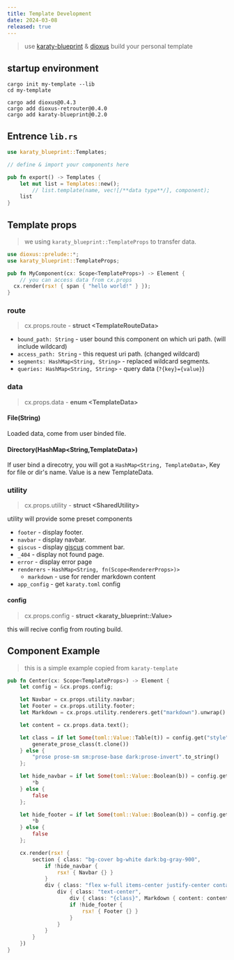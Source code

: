 ```yaml
---
title: Template Development
date: 2024-03-08
released: true
---
```


> use [karaty-blueprint](https://docs.rs/karaty-blueprint/0.2.0/karaty_blueprint/) & [dioxus](https://dioxuslabs.com) build your personal template



## startup environment

```shell
cargo init my-template --lib
cd my-template

cargo add dioxus@0.4.3
cargo add dioxus-retrouter@0.4.0
cargo add karaty-blueprint@0.2.0
```



## Entrence `lib.rs` 

```rust
use karaty_blueprint::Templates;

// define & import your components here

pub fn export() -> Templates {
    let mut list = Templates::new();
		// list.template(name, vec![/**data type**/], component);
    list
}
```



## Template props

> we using `karaty_blueprint::TemplateProps` to transfer data.

```rust
use dioxus::prelude::*;
use karaty_blueprint::TemplateProps;

pub fn MyComponent(cx: Scope<TemplateProps>) -> Element {
	// you can access data from cx.props
  cx.render(rsx! { span { "hello world!" } });
}
```

### route

> cx.props.route - **struct \<TemplateRouteData\>**

- `bound_path: String` - user bound this component on which uri path. (will include wildcard)
- `access_path: String` - this request uri path. (changed wildcard)
- `segments: HashMap<String, String>` - replaced wildcard segments.
- `queries: HashMap<String, String>` - query data (`?{key}={value}`)



### data

> cx.props.data - **enum \<TemplateData\>**



#### File(String)

Loaded data, come from user binded file.



#### Directory(HashMap\<String,TemplateData\>)

If user bind a direcotry, you will got a `HashMap<String, TemplateData>`,  Key for file or dir's name. Value is a new TemplateData.



### utility

> cx.props.utility - **struct \<SharedUtility\>**

utility will provide some preset components

- `footer` - display footer.
- `navbar` - display navbar.
- `giscus` - display [giscus](https://giscus.app) comment bar.
- `_404` - display not found page.
- `error` - display error page
- `renderers` - `HashMap<String, fn(Scope<RendererProps>)>`
  - `markdown` - use for render markdown content
- `app_config` - get `karaty.toml` config



#### config

> cx.props.config - **struct \<karaty_blueprint::Value\>**

this will recive config from routing build.



## Component Example

> this is a simple example copied from `karaty-template`

```rust
pub fn Center(cx: Scope<TemplateProps>) -> Element {
    let config = &cx.props.config;

    let Navbar = cx.props.utility.navbar;
    let Footer = cx.props.utility.footer;
    let Markdown = cx.props.utility.renderers.get("markdown").unwrap().clone();

    let content = cx.props.data.text();

    let class = if let Some(toml::Value::Table(t)) = config.get("style") {
        generate_prose_class(t.clone())
    } else {
        "prose prose-sm sm:prose-base dark:prose-invert".to_string()
    };

    let hide_navbar = if let Some(toml::Value::Boolean(b)) = config.get("hide-navbar") {
        *b
    } else {
        false
    };

    let hide_footer = if let Some(toml::Value::Boolean(b)) = config.get("hide-footer") {
        *b
    } else {
        false
    };

    cx.render(rsx! {
        section { class: "bg-cover bg-white dark:bg-gray-900",
            if !hide_navbar {
                rsx! { Navbar {} }
            }
            div { class: "flex w-full items-center justify-center container mx-auto px-8",
                div { class: "text-center",
                    div { class: "{class}", Markdown { content: content, config: Default::default() } }
                    if !hide_footer {
                        rsx! { Footer {} }
                    }
                }
            }
        }
    })
}
```

